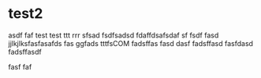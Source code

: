 test2
=====
asdf
faf
test
test
ttt
rrr
sfsad
fsdfsadsd
fdaffdsafsdaf
sf
fsdf
fasd
jjlkjlksfasfasafds
fas
ggfads
tttfsCOM
fadsffas
fasd
dasf
fadsffasd
fasfdasd
fadsffasdf

fasf
faf
